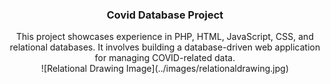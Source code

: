 <h3 align="center"> Covid Database Project</h3>

<p align="center">
  This project showcases experience in PHP, HTML, JavaScript, CSS, and relational databases. It involves building a database-driven web application for managing COVID-related data.
  <br>
 ![Relational Drawing Image](../images/relationaldrawing.jpg)
